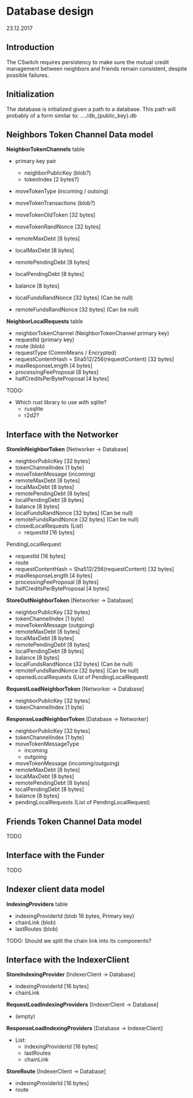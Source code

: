 # Database design
23.12.2017

## Introduction 

The CSwitch requires persistency to make sure the mutual credit management
between neighbors and friends remain consistent, despite possible failures.


## Initialization

The database is initialized given a path to a database.
This path will probably of a form similar to: ..../db_{public_key}.db


## Neighbors Token Channel Data model

**NeighborTokenChannels** table

- primary key pair
    - neighborPublicKey (blob?)
    - tokenIndex            [2 bytes?]

- moveTokenType (incoming / outoing)
- moveTokenTransactions     (blob?)
- moveTokenOldToken         [32 bytes]
- moveTokenRandNonce        [32 bytes]

- remoteMaxDebt             [8 bytes]
- localMaxDebt              [8 bytes]
- remotePendingDebt         [8 bytes]
- localPendingDebt          [8 bytes]
- balance                   [8 bytes]

- localFundsRandNonce       [32 bytes]  (Can be null)
- remoteFundsRandNonce      [32 bytes]  (Can be null)



**NeighborLocalRequests** table

- neighborTokenChannel  (NeighborTokenChannel primary key)
- requestId             (primary key)
- route                 (blob)
- requestType           (CommMeans / Encrypted)
- requestContentHash = Sha512/256(requestContent)  [32 bytes]
- maxResponseLength             [4 bytes]
- processingFeeProposal         [8 bytes]
- halfCreditsPerByteProposal    [4 bytes]


TODO: 

- Which rust library to use with sqlite?
    - rusqlite
    - r2d2?


## Interface with the Networker

**StoreInNeighborToken** [Networker -> Database]

- neighborPublicKey             [32 bytes]
- tokenChannelIndex             [1 byte]
- moveTokenMessage (incoming)
- remoteMaxDebt                 [8 bytes]
- localMaxDebt                  [8 bytes]
- remotePendingDebt             [8 bytes]
- localPendingDebt              [8 bytes]
- balance                       [8 bytes]
- localFundsRandNonce           [32 bytes]  (Can be null)
- remoteFundsRandNonce          [32 bytes]  (Can be null)
- closedLocalRequests (List)
    - requestId                 [16 bytes]


PendingLocalRequest

- requestId                     [16 bytes]
- route
- requestContentHash = Sha512/256(requestContent)  [32 bytes]
- maxResponseLength             [4 bytes]
- processingFeeProposal         [8 bytes]
- halfCreditsPerByteProposal    [4 bytes]



**StoreOutNeighborToken** [Networker -> Database]

- neighborPublicKey             [32 bytes]
- tokenChannelIndex             [1 byte]
- moveTokenMessage (outgoing)
- remoteMaxDebt                 [8 bytes]
- localMaxDebt                  [8 bytes]
- remotePendingDebt             [8 bytes]
- localPendingDebt              [8 bytes]
- balance                       [8 bytes]
- localFundsRandNonce           [32 bytes]  (Can be null)
- remoteFundsRandNonce          [32 bytes]  (Can be null)
- openedLocalRequests (List of PendingLocalRequest)


**RequestLoadNeighborToken** [Networker -> Database]

- neighborPublicKey             [32 bytes]
- tokenChannelIndex             [1 byte]


**ResponseLoadNeighborToken** [Database -> Networker]

- neighborPublicKey             [32 bytes]
- tokenChannelIndex             [1 byte]
- moveTokenMessageType
    - incoming
    - outgoing
- moveTokenMessage (incoming/outgoing)
- remoteMaxDebt                 [8 bytes]
- localMaxDebt                  [8 bytes]
- remotePendingDebt             [8 bytes]
- localPendingDebt              [8 bytes]
- balance                       [8 bytes]
- pendingLocalRequests (List of PendingLocalRequest)


## Friends Token Channel Data model

TODO

## Interface with the Funder

TODO


## Indexer client data model

**IndexingProviders** table

- indexingProviderId (blob 16 bytes, Primary key)
- chainLink (blob)
- lastRoutes (blob)

TODO: Should we split the chain link into its components?


## Interface with the IndexerClient


**StoreIndexingProvider** [IndexerClient -> Database]

- indexingProviderId    [16 bytes]
- chainLink


**RequestLoadIndexingProviders** [IndexerClient -> Database]

- (empty)


**ResponseLoadIndexingProviders** [Database -> IndexerClient]

- List:
    - indexingProviderId [16 bytes]
    - lastRoutes
    - chainLink


**StoreRoute** [IndexerClient -> Database]

- indexingProviderId [16 bytes]
- route

